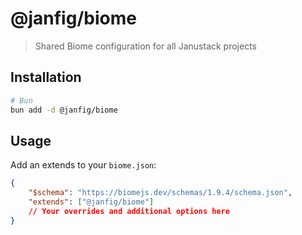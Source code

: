 # @janfig/biome

> Shared Biome configuration for all Janustack projects

## Installation

```bash
# Bun
bun add -d @janfig/biome
```

## Usage

Add an extends to your `biome.json`:

```json
{
	"$schema": "https://biomejs.dev/schemas/1.9.4/schema.json",
	"extends": ["@janfig/biome"]
    // Your overrides and additional options here
}
```